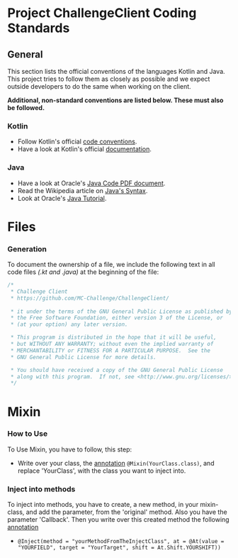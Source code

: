 # Project ChallengeClient Coding Standards

## General
This section lists the official conventions of the languages Kotlin and Java. This project tries to follow them as closely as possible and we expect outside developers to do the same when working on the client.

**Additional, non-standard conventions are listed below. These must also be followed.**

### Kotlin
* Follow Kotlin's official [code conventions](https://kotlinlang.org/docs/reference/coding-conventions.html#coding-conventions).
* Have a look at Kotlin's official [documentation](https://kotlinlang.org/docs/reference/).

### Java
* Have a look at Oracle's [Java Code PDF document](https://www.oracle.com/technetwork/java/codeconventions-150003.pdf).
* Read the Wikipedia article on [Java's Syntax](https://en.wikipedia.org/wiki/Java_syntax).
* Look at Oracle's [Java Tutorial](https://docs.oracle.com/javase/tutorial/java/).

# Files
### Generation

To document the ownership of a file, we include the following text in all code files *(.kt and .java)* at the beginning of the file:
```kotlin
/*
 * Challenge Client
 * https://github.com/MC-Challenge/ChallengeClient/
 
 * it under the terms of the GNU General Public License as published by
 * the Free Software Foundation, either version 3 of the License, or
 * (at your option) any later version.

 * This program is distributed in the hope that it will be useful,
 * but WITHOUT ANY WARRANTY; without even the implied warranty of
 * MERCHANTABILITY or FITNESS FOR A PARTICULAR PURPOSE.  See the
 * GNU General Public License for more details.

 * You should have received a copy of the GNU General Public License
 * along with this program.  If not, see <http://www.gnu.org/licenses/>.
 */
```

# Mixin
### How to Use

To Use Mixin, you have to follow, this step:

* Write over your class, the [annotation](https://de.wikipedia.org/wiki/Annotation_(Java)) ```@Mixin(YourClass.class)```, and replace 'YourClass', with the class you want to inject into.

### Inject into methods

To inject into methods, you have to create, a new method, in your mixin-class, and add the parameter, from the 'original' method. Also you have the parameter 'Callback'.
Then you write over this created method the following [annotation](https://de.wikipedia.org/wiki/Annotation_(Java))
 * ```@Inject(method = "yourMethodFromTheInjectClass", at = @At(value = "YOURFIELD", target = "YourTarget", shift = At.Shift.YOURSHIFT))```

